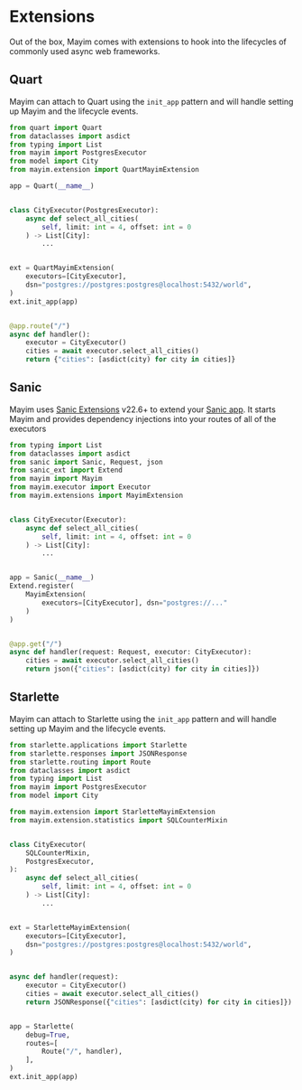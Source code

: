# Extensions

Out of the box, Mayim comes with extensions to hook into the lifecycles of commonly used async web frameworks.

## Quart

Mayim can attach to Quart using the `init_app` pattern and will handle setting up Mayim and the lifecycle events.

```python
from quart import Quart
from dataclasses import asdict
from typing import List
from mayim import PostgresExecutor
from model import City
from mayim.extension import QuartMayimExtension

app = Quart(__name__)


class CityExecutor(PostgresExecutor):
    async def select_all_cities(
        self, limit: int = 4, offset: int = 0
    ) -> List[City]:
        ...


ext = QuartMayimExtension(
    executors=[CityExecutor],
    dsn="postgres://postgres:postgres@localhost:5432/world",
)
ext.init_app(app)


@app.route("/")
async def handler():
    executor = CityExecutor()
    cities = await executor.select_all_cities()
    return {"cities": [asdict(city) for city in cities]}
```


## Sanic

Mayim uses [Sanic Extensions](https://sanic.dev/en/plugins/sanic-ext/getting-started.html) v22.6+ to extend your [Sanic app](https://sanic.dev). It starts Mayim and provides dependency injections into your routes of all of the executors

```python
from typing import List
from dataclasses import asdict
from sanic import Sanic, Request, json
from sanic_ext import Extend
from mayim import Mayim
from mayim.executor import Executor
from mayim.extensions import MayimExtension


class CityExecutor(Executor):
    async def select_all_cities(
        self, limit: int = 4, offset: int = 0
    ) -> List[City]:
        ...


app = Sanic(__name__)
Extend.register(
    MayimExtension(
        executors=[CityExecutor], dsn="postgres://..."
    )
)


@app.get("/")
async def handler(request: Request, executor: CityExecutor):
    cities = await executor.select_all_cities()
    return json({"cities": [asdict(city) for city in cities]})
```


## Starlette

Mayim can attach to Starlette using the `init_app` pattern and will handle setting up Mayim and the lifecycle events.

```python
from starlette.applications import Starlette
from starlette.responses import JSONResponse
from starlette.routing import Route
from dataclasses import asdict
from typing import List
from mayim import PostgresExecutor
from model import City

from mayim.extension import StarletteMayimExtension
from mayim.extension.statistics import SQLCounterMixin


class CityExecutor(
    SQLCounterMixin,
    PostgresExecutor,
):
    async def select_all_cities(
        self, limit: int = 4, offset: int = 0
    ) -> List[City]:
        ...


ext = StarletteMayimExtension(
    executors=[CityExecutor],
    dsn="postgres://postgres:postgres@localhost:5432/world",
)


async def handler(request):
    executor = CityExecutor()
    cities = await executor.select_all_cities()
    return JSONResponse({"cities": [asdict(city) for city in cities]})


app = Starlette(
    debug=True,
    routes=[
        Route("/", handler),
    ],
)
ext.init_app(app)
```
